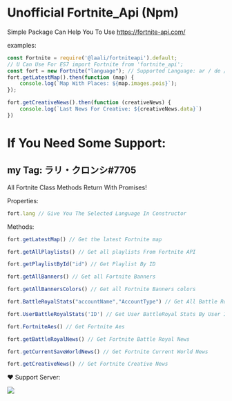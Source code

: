 # Unofficial Fortnite_Api (Npm) 

Simple Package Can Help You To Use https://fortnite-api.com/

examples:

```js
const Fortnite = require('@laali/fortniteapi').default;
// U Can Use For ES7 import Fortnite from 'fortnite_api';
const fort = new Fortnite("language"); // Supported Language: ar / de / en / es / es-419 / fr / it / ja / ko / pl / pt-BR / ru / tr / zh-CN / zh-Hant
fort.getLatestMap().then(function (map) {
    console.log(`Map With Places: ${map.images.pois}`);
});

fort.getCreativeNews().then(function (creativeNews) {
    console.log(`Last News For Creative: ${creativeNews.data}`)
})
```

# If You Need Some Support: 
## my Tag: ラリ・クロンシ#7705


All Fortnite Class Methods Return With Promises!

Properties:
```js
fort.lang // Give You The Selected Language In Constructor
```

Methods:

```js
fort.getLatestMap() // Get the latest Fortnite map

fort.getAllPlaylists() // Get all playlists From Fortnite API 

fort.getPlaylistById("id") // Get Playlist By ID

fort.getAllBanners() // Get all Fortnite Banners

fort.getAllBannersColors() // Get all Fortnite Banners colors

fort.BattleRoyalStats("accountName","AccountType") // Get All Battle Royal Stats 

fort.UserBattleRoyalStats('ID') // Get User BattleRoyal Stats By User ID

fort.FortniteAes() // Get Fortnite Aes

fort.getBattleRoyalNews() // Get Fortnite Battle Royal News

fort.getCurrentSaveWorldNews() // Get Fortnite Current World News

fort.getCreativeNews() // Get Fortnite Creative News
```


❤️ Support Server:

<a href="https://discord.gg/developer-support">
<img src="https://cdn.discordapp.com/attachments/889779980723179521/897160795111178310/Developer_Support_You_Have_Been_Invited.jpg"/>
</a>